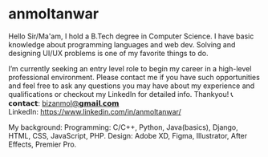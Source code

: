 # anmoltanwar
Hello <firstname> Sir/Ma'am,
I hold a B.Tech degree in Computer Science. I have basic knowledge about programming languages and web dev. Solving and designing UI/UX problems is one of my favorite things to do. 

I’m currently seeking an entry level role to begin my career in a high-level professional environment.
Please contact me if you have such opportunities and feel free to ask any questions you may have about my experience and qualifications or checkout my LinkedIn for detailed info.
  Thankyou!
  📞𝗰𝗼𝗻𝘁𝗮𝗰𝘁: bizanmol@𝗴𝗺𝗮𝗶𝗹.𝗰𝗼𝗺          
  LinkedIn: https://www.linkedin.com/in/anmoltanwar/

My background: 
  Programming: C/C++, Python, Java(basics), Django, HTML, CSS, JavaScript, PHP. 
  Design: Adobe XD, Figma, Illustrator, After Effects, Premier Pro.
